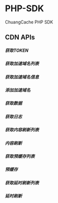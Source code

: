 # PHP-SDK
ChuangCache PHP SDK

## CDN APIs

##### 获取TOKEN
##### 获取加速域名列表
##### 获取加速域名信息
##### 添加加速域名
##### 获取数据
##### 获取日志
##### 获取内容刷新列表
##### 内容刷新
##### 获取预缓存列表
##### 预缓存
##### 获取延时刷新列表
##### 延时刷新
